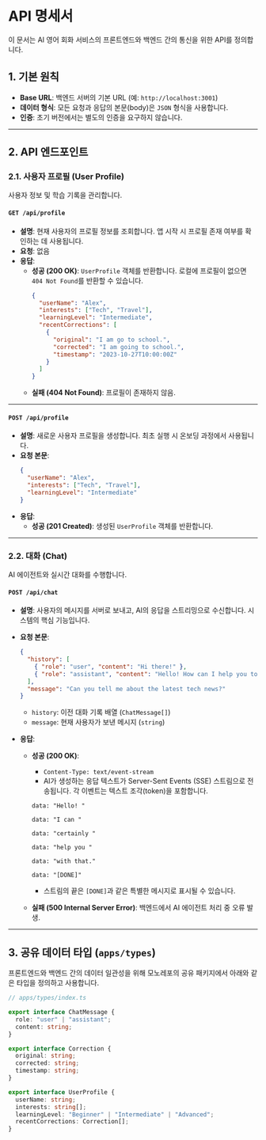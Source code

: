 # API 명세서

이 문서는 AI 영어 회화 서비스의 프론트엔드와 백엔드 간의 통신을 위한 API를 정의합니다.

## 1. 기본 원칙

- **Base URL**: 백엔드 서버의 기본 URL (예: `http://localhost:3001`)
- **데이터 형식**: 모든 요청과 응답의 본문(body)은 `JSON` 형식을 사용합니다.
- **인증**: 초기 버전에서는 별도의 인증을 요구하지 않습니다.

---

## 2. API 엔드포인트

### 2.1. 사용자 프로필 (User Profile)

사용자 정보 및 학습 기록을 관리합니다.

#### **`GET /api/profile`**

- **설명**: 현재 사용자의 프로필 정보를 조회합니다. 앱 시작 시 프로필 존재 여부를 확인하는 데 사용됩니다.
- **요청**: 없음
- **응답**:
  - **성공 (200 OK)**: `UserProfile` 객체를 반환합니다. 로컬에 프로필이 없으면 `404 Not Found`를 반환할 수 있습니다.
    ```json
    {
      "userName": "Alex",
      "interests": ["Tech", "Travel"],
      "learningLevel": "Intermediate",
      "recentCorrections": [
        {
          "original": "I am go to school.",
          "corrected": "I am going to school.",
          "timestamp": "2023-10-27T10:00:00Z"
        }
      ]
    }
    ```
  - **실패 (404 Not Found)**: 프로필이 존재하지 않음.

---

#### **`POST /api/profile`**

- **설명**: 새로운 사용자 프로필을 생성합니다. 최초 실행 시 온보딩 과정에서 사용됩니다.
- **요청 본문**:
  ```json
  {
    "userName": "Alex",
    "interests": ["Tech", "Travel"],
    "learningLevel": "Intermediate"
  }
  ```
- **응답**:
  - **성공 (201 Created)**: 생성된 `UserProfile` 객체를 반환합니다.

---

### 2.2. 대화 (Chat)

AI 에이전트와 실시간 대화를 수행합니다.

#### **`POST /api/chat`**

- **설명**: 사용자의 메시지를 서버로 보내고, AI의 응답을 스트리밍으로 수신합니다. 시스템의 핵심 기능입니다.
- **요청 본문**:
  ```json
  {
    "history": [
      { "role": "user", "content": "Hi there!" },
      { "role": "assistant", "content": "Hello! How can I help you today?" }
    ],
    "message": "Can you tell me about the latest tech news?"
  }
  ```
  - `history`: 이전 대화 기록 배열 (`ChatMessage[]`)
  - `message`: 현재 사용자가 보낸 메시지 (`string`)
- **응답**:

  - **성공 (200 OK)**:

    - `Content-Type: text/event-stream`
    - AI가 생성하는 응답 텍스트가 Server-Sent Events (SSE) 스트림으로 전송됩니다. 각 이벤트는 텍스트 조각(token)을 포함합니다.

    ```
    data: "Hello! "

    data: "I can "

    data: "certainly "

    data: "help you "

    data: "with that."

    data: "[DONE]"
    ```

    - 스트림의 끝은 `[DONE]`과 같은 특별한 메시지로 표시될 수 있습니다.

  - **실패 (500 Internal Server Error)**: 백엔드에서 AI 에이전트 처리 중 오류 발생.

---

## 3. 공유 데이터 타입 (`apps/types`)

프론트엔드와 백엔드 간의 데이터 일관성을 위해 모노레포의 공유 패키지에서 아래와 같은 타입을 정의하고 사용합니다.

```typescript
// apps/types/index.ts

export interface ChatMessage {
  role: "user" | "assistant";
  content: string;
}

export interface Correction {
  original: string;
  corrected: string;
  timestamp: string;
}

export interface UserProfile {
  userName: string;
  interests: string[];
  learningLevel: "Beginner" | "Intermediate" | "Advanced";
  recentCorrections: Correction[];
}
```
